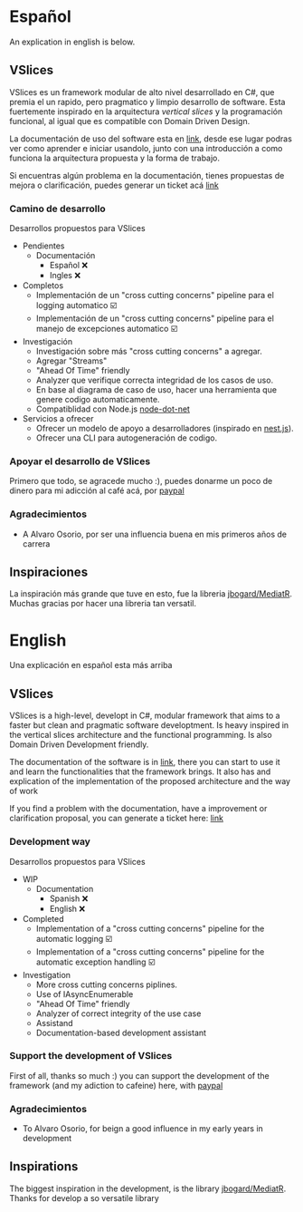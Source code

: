 # Español
An explication in english is below.

## VSlices
VSlices es un framework modular de alto nivel desarrollado en C#, que premia el un rapido, pero pragmatico y limpio desarrollo de software. Esta fuertemente inspirado en la arquitectura _vertical slices_ y la programación funcional, al igual que es compatible con Domain Driven Design.

La documentación de uso del software esta en [link](https://vslice-framework.readthedocs.io/es/latest/), desde ese lugar podras ver como aprender e iniciar usandolo, junto con una introducción a como funciona la arquitectura propuesta y la forma de trabajo.

Si encuentras algún problema en la documentación, tienes propuestas de mejora o clarificación, puedes generar un ticket acá [link](https://github.com/HernanFAR/vslice-framework/issues)

### Camino de desarrollo

Desarrollos propuestos para VSlices
- Pendientes
  - Documentación 
    - Español ❌
    - Ingles ❌
- Completos
  - Implementación de un "cross cutting concerns" pipeline para el logging automatico ☑️
  - Implementación de un "cross cutting concerns" pipeline para el manejo de excepciones automatico ☑️
- Investigación
  - Investigación sobre más "cross cutting concerns" a agregar.
  - Agregar "Streams"
  - "Ahead Of Time" friendly
  - Analyzer que verifique correcta integridad de los casos de uso.
  - En base al diagrama de caso de uso, hacer una herramienta que genere codigo automaticamente.
  - Compatiblidad con Node.js [node-dot-net](https://github.com/microsoft/node-api-dotnet)
- Servicios a ofrecer
  - Ofrecer un modelo de apoyo a desarrolladores (inspirado en [nest.js](https://enterprise.nestjs.com/)).
  - Ofrecer una CLI para autogeneración de codigo.

### Apoyar el desarrollo de VSlices

Primero que todo, se agracede mucho :), puedes donarme un poco de dinero para mi adicción al café acá, 
por [paypal](https://paypal.me/enyu20?country.x=CL&locale.x=es_XC)

### Agradecimientos

- A Alvaro Osorio, por ser una influencia buena en mis primeros años de carrera

## Inspiraciones

La inspiración más grande que tuve en esto, fue la libreria [jbogard/MediatR](https://github.com/jbogard/MediatR). Muchas gracias por hacer una libreria tan versatil.

# English
Una explicación en español esta más arriba

## VSlices

VSlices is a high-level, developt in C#, modular framework  that aims to a faster but clean and pragmatic software developtment. Is heavy inspired in the vertical slices architecture and the functional programming. Is also Domain Driven Development friendly.

The documentation of the software is in [link](https://vslice-framework.readthedocs.io/en/latest/), there you can start to use it and learn the functionalities that the framework brings. It also has and explication of the implementation of the proposed architecture and the way of work

If you find a problem with the documentation, have a improvement or clarification proposal, you can generate a ticket here: [link](https://github.com/HernanFAR/vslice-framework/issues)

### Development way

Desarrollos propuestos para VSlices
- WIP
  - Documentation 
    - Spanish ❌
    - English ❌
- Completed
  - Implementation of a "cross cutting concerns" pipeline for the automatic logging ☑️
  - Implementation of a "cross cutting concerns" pipeline for the automatic exception handling ☑️
- Investigation
  - More cross cutting concerns piplines.
  - Use of IAsyncEnumerable
  - "Ahead Of Time" friendly
  - Analyzer of correct integrity of the use case
  - Assistand
  - Documentation-based development assistant

### Support the development of VSlices

First of all, thanks so much :) you can support the development of the framework (and my adiction to cafeine) here, with [paypal](https://paypal.me/enyu20?country.x=CL&locale.x=es_XC)

### Agradecimientos

- To Alvaro Osorio, for beign a good influence in my early years in development

## Inspirations
The biggest inspiration in the development, is the library [jbogard/MediatR](https://github.com/jbogard/MediatR). Thanks for develop a so versatile library
